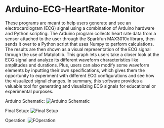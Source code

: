 # Arduino-ECG-HeartRate-Monitor

These programs are meant to help users generate and see an electrocardiogram (ECG) signal using a combination of Arduino hardware and Python scripting. The Arduino program collects heart rate data from a sensor attached to the user through the Sparkfun MAX3010x library, then sends it over to a Python script that uses Numpy to perform calculations. The results are then shown as a visual representation of the ECG signal through the use of Matplotlib. This graph lets users take a closer look at the ECG signal and analyze its different waveform characteristics like amplitudes and durations. Plus, users can also modify some waveform elements by inputting their own specifications, which gives them the opportunity to experiment with different ECG configurations and see how the visualized signal changes. In summary, this software provides a valuable tool for generating and visualizing ECG signals for educational or experimental purposes.

Arduino Schematic:
![Arduino Schematic](https://i.imgur.com/7FHopCs.png)

Final Setup:
![Final Setup](https://i.imgur.com/tqrMKiV.png)

Operation:
![FOperation](https://i.imgur.com/TtDSmpK.jpg)
